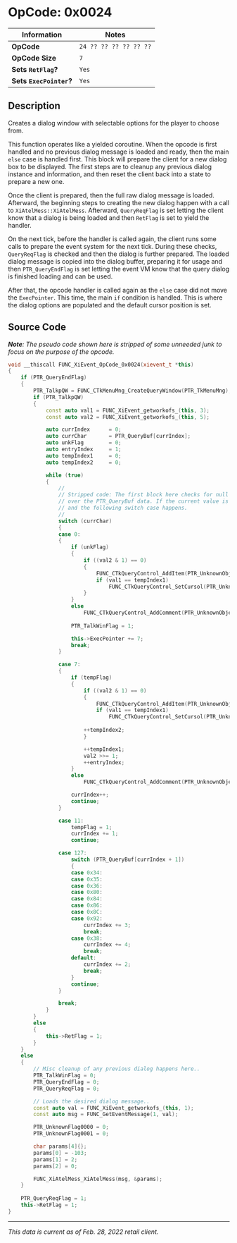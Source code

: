 # OpCode: 0x0024

| Information               | Notes |
|---                        |---    |
| **OpCode**                | `24 ?? ?? ?? ?? ?? ??` |
| **OpCode Size**           | `7`   |
| **Sets `RetFlag`?**       | `Yes` |
| **Sets `ExecPointer`?**   | `Yes` |

## Description

Creates a dialog window with selectable options for the player to choose from.

This function operates like a yielded coroutine. When the opcode is first handled and no previous dialog message is loaded and ready, then the main `else` case is handled first. This block will prepare the client for a new dialog box to be displayed. The first steps are to cleanup any previous dialog instance and information, and then reset the client back into a state to prepare a new one.

Once the client is prepared, then the full raw dialog message is loaded. Afterward, the beginning steps to creating the new dialog happen with a call to `XiAtelMess::XiAtelMess`. Afterward, `QueryReqFlag` is set letting the client know that a dialog is being loaded and then `RetFlag` is set to yield the handler.

On the next tick, before the handler is called again, the client runs some calls to prepare the event system for the next tick. During these checks, `QueryReqFlag` is checked and then the dialog is further prepared. The loaded dialog message is copied into the dialog buffer, preparing it for usage and then `PTR_QueryEndFlag` is set letting the event VM know that the query dialog is finished loading and can be used.

After that, the opcode handler is called again as the `else` case did not move the `ExecPointer`. This time, the main `if` condition is handled. This is where the dialog options are populated and the default cursor position is set.

## Source Code

_**Note**: The pseudo code shown here is stripped of some unneeded junk to focus on the purpose of the opcode._

```cpp
void __thiscall FUNC_XiEvent_OpCode_0x0024(xievent_t *this)
{
    if (PTR_QueryEndFlag)
    {
        PTR_TalkpQW = FUNC_CTkMenuMng_CreateQueryWindow(PTR_TkMenuMng);
        if (PTR_TalkpQW)
        {
            const auto val1 = FUNC_XiEvent_getworkofs_(this, 3);
            const auto val2 = FUNC_XiEvent_getworkofs_(this, 5);

            auto currIndex      = 0;
            auto currChar       = PTR_QueryBuf[currIndex];
            auto unkFlag        = 0;
            auto entryIndex     = 1;
            auto tempIndex1     = 0;
            auto tempIndex2     = 0;

            while (true)
            {
                //
                // Stripped code: The first block here checks for null terminators when looping
                // over the PTR_QueryBuf data. If the current value is > 0, then the loop breaks
                // and the following switch case happens.
                //
                switch (currChar)
                {
                case 0:
                {
                    if (unkFlag)
                    {
                        if ((val2 & 1) == 0)
                        {
                            FUNC_CTkQueryControl_AddItem(PTR_UnknownObject, buff, entryIndex);
                            if (val1 == tempIndex1)
                                FUNC_CTkQueryControl_SetCursol(PTR_UnknownObject, tempIndex2, 0);
                        }
                    }
                    else
                        FUNC_CTkQueryControl_AddComment(PTR_UnknownObject, buff);
                    
                    PTR_TalkWinFlag = 1;

                    this->ExecPointer += 7;
                    break;
                }

                case 7:
                {
                    if (tempFlag)
                    {
                        if ((val2 & 1) == 0)
                        {
                            FUNC_CTkQueryControl_AddItem(PTR_UnknownObject, buff, entryIndex);
                            if (val1 == tempIndex1)
                                FUNC_CTkQueryControl_SetCursol(PTR_UnknownObject, tempIndex2, 0);
                        
                        ++tempIndex2;
                        }

                        ++tempIndex1;
                        val2 >>= 1;
                        ++entryIndex;
                    }
                    else
                        FUNC_CTkQueryControl_AddComment(PTR_UnknownObject, buff);

                    currIndex++;
                    continue;
                }

                case 11:
                    tempFlag = 1;
                    currIndex += 1;
                    continue;

                case 127:
                    switch (PTR_QueryBuf[currIndex + 1])
                    {
                    case 0x34:
                    case 0x35:
                    case 0x36:
                    case 0x80:
                    case 0x84:
                    case 0x86:
                    case 0x8C:
                    case 0x92:
                        currIndex += 3;
                        break;
                    case 0x38:
                        currIndex += 4;
                        break;
                    default:
                        currIndex += 2;
                        break;
                    }
                    continue;
                }

                break;
            }
        }
        else
        {
            this->RetFlag = 1;
        }
    }
    else
    {
        // Misc cleanup of any previous dialog happens here..
        PTR_TalkWinFlag = 0;
        PTR_QueryEndFlag = 0;
        PTR_QueryReqFlag = 0;

        // Loads the desired dialog message..
        const auto val = FUNC_XiEvent_getworkofs_(this, 1);
        const auto msg = FUNC_GetEventMessage(1, val);

        PTR_UnknownFlag0000 = 0;
        PTR_UnknownFlag0001 = 0;

        char params[4]{};
        params[0] = -103;
        params[1] = 2;
        params[2] = 0;

        FUNC_XiAtelMess_XiAtelMess(msg, &params);
    }
    
    PTR_QueryReqFlag = 1;
    this->RetFlag = 1;
}
```

---

_This data is current as of Feb. 28, 2022 retail client._